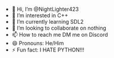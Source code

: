 - 👋 Hi, I’m @NightLighter423
- 👀 I’m interested in C++
- 🌱 I’m currently learning SDL2
- 💞️ I’m looking to collaborate on nothing
- 📫 How to reach me DM me on Discord
- 😄 Pronouns: He/Him
- ⚡ Fun fact: I HATE PYTHON!!!
